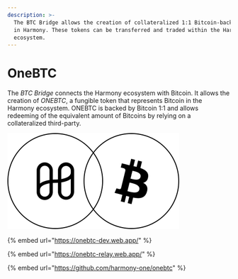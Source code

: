 ```yaml
---
description: >-
  The BTC Bridge allows the creation of collateralized 1:1 Bitcoin-backed tokens
  in Harmony. These tokens can be transferred and traded within the Harmony
  ecosystem.
---
```


# OneBTC

The _BTC Bridge_ connects the Harmony ecosystem with Bitcoin. It allows the creation of _ONEBTC_, a fungible token that represents Bitcoin in the Harmony ecosystem. ONEBTC is backed by Bitcoin 1:1 and allows redeeming of the equivalent amount of Bitcoins by relying on a collateralized third-party.  


![](../../../.gitbook/assets/onebtc.svg)

{% embed url="https://onebtc-dev.web.app/" %}

{% embed url="https://onebtc-relay.web.app/" %}

{% embed url="https://github.com/harmony-one/onebtc" %}



